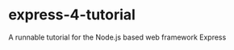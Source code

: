 express-4-tutorial
==================

A runnable tutorial for the Node.js based web framework Express
